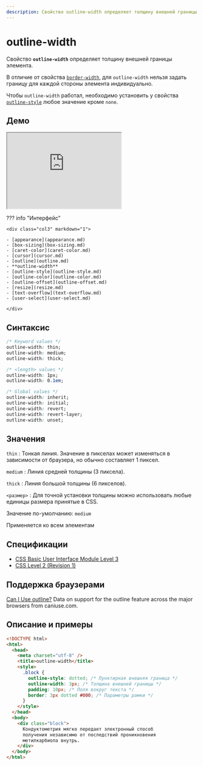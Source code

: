 ```yaml
---
description: Свойство outline-width определяет толщину внешней границы элемента
---
```


# outline-width

Свойство **`outline-width`** определяет толщину внешней границы элемента.

В отличие от свойства [`border-width`](border-width.md), для `outline-width` нельзя задать границу для каждой стороны элемента индивидуально.

Чтобы `outline-width` работал, необходимо установить у свойства [`outline-style`](outline-style.md) любое значение кроме `none`.

## Демо

<iframe class="interactive is-default-height" height="200" src="https://interactive-examples.mdn.mozilla.net/pages/css/outline-width.html" title="MDN Web Docs Interactive Example" loading="lazy" data-readystate="complete"></iframe>

??? info "Интерфейс"

    <div class="col3" markdown="1">

    - [appearance](appearance.md)
    - [box-sizing](box-sizing.md)
    - [caret-color](caret-color.md)
    - [cursor](cursor.md)
    - [outline](outline.md)
    - **outline-width**
    - [outline-style](outline-style.md)
    - [outline-color](outline-color.md)
    - [outline-offset](outline-offset.md)
    - [resize](resize.md)
    - [text-overflow](text-overflow.md)
    - [user-select](user-select.md)

    </div>

## Синтаксис

```css
/* Keyword values */
outline-width: thin;
outline-width: medium;
outline-width: thick;

/* <length> values */
outline-width: 1px;
outline-width: 0.1em;

/* Global values */
outline-width: inherit;
outline-width: initial;
outline-width: revert;
outline-width: revert-layer;
outline-width: unset;
```

## Значения

`thin`
: Тонкая линия. Значение в пикселах может изменяться в зависимости от браузера, но обычно составляет 1 пиксел.

`medium`
: Линия средней толщины (3 пиксела).

`thick`
: Линия большой толщины (6 пикселов).

`<размер>`
: Для точной установки толщины можно использовать любые единицы размера принятые в CSS.

Значение по-умолчанию: `medium`

Применяется ко всем элементам

## Спецификации

- [CSS Basic User Interface Module Level 3](http://dev.w3.org/csswg/css3-ui/#outline-width)
- [CSS Level 2 (Revision 1)](http://www.w3.org/TR/CSS2/ui.html#propdef-outline-width)

## Поддержка браузерами

<p class="ciu_embed" data-feature="outline" data-periods="future_1,current,past_1,past_2">
  <a href="http://caniuse.com/#feat=outline">Can I Use outline?</a> Data on support for the outline feature across the major browsers from caniuse.com.
</p>

## Описание и примеры

```html
<!DOCTYPE html>
<html>
  <head>
    <meta charset="utf-8" />
    <title>outline-width</title>
    <style>
      .block {
        outline-style: dotted; /* Пунктирная внешняя граница */
        outline-width: 3px; /* Толщина внешней границы */
        padding: 10px; /* Поля вокруг текста */
        border: 3px dotted #000; /* Параметры рамки */
      }
    </style>
  </head>
  <body>
    <div class="block">
      Кондуктометрия мягко передает электронный способ
      получения независимо от последствий проникновения
      метилкарбиола внутрь.
    </div>
  </body>
</html>
```

